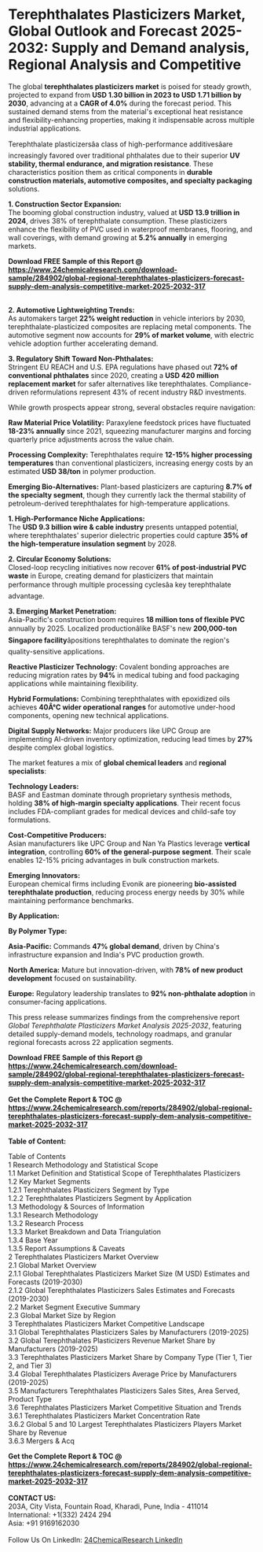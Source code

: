 <h1>Terephthalates Plasticizers Market, Global Outlook and Forecast 2025-2032: Supply and Demand analysis, Regional Analysis and Competitive</h1><p>The global <strong>terephthalates plasticizers market</strong> is poised for steady growth, projected to expand from <strong>USD 1.30 billion in 2023 to USD 1.71 billion by 2030</strong>, advancing at a <strong>CAGR of 4.0%</strong> during the forecast period. This sustained demand stems from the material's exceptional heat resistance and flexibility-enhancing properties, making it indispensable across multiple industrial applications.</p><p>Terephthalate plasticizersâa class of high-performance additivesâare increasingly favored over traditional phthalates due to their superior <strong>UV stability, thermal endurance, and migration resistance</strong>. These characteristics position them as critical components in <strong>durable construction materials, automotive composites, and specialty packaging</strong> solutions.</p><p><strong>1. Construction Sector Expansion:</strong><br>
The booming global construction industry, valued at <strong>USD 13.9 trillion in 2024</strong>, drives 38% of terephthalate consumption. These plasticizers enhance the flexibility of PVC used in waterproof membranes, flooring, and wall coverings, with demand growing at <strong>5.2% annually</strong> in emerging markets.</p><div><b>Download FREE Sample of this Report @ 
            <a href="https://www.24chemicalresearch.com/download-sample/284902/global-regional-terephthalates-plasticizers-forecast-supply-dem-analysis-competitive-market-2025-2032-317">
            https://www.24chemicalresearch.com/download-sample/284902/global-regional-terephthalates-plasticizers-forecast-supply-dem-analysis-competitive-market-2025-2032-317</a></b></div><br><p><strong>2. Automotive Lightweighting Trends:</strong><br>
As automakers target <strong>22% weight reduction</strong> in vehicle interiors by 2030, terephthalate-plasticized composites are replacing metal components. The automotive segment now accounts for <strong>29% of market volume</strong>, with electric vehicle adoption further accelerating demand.</p><p><strong>3. Regulatory Shift Toward Non-Phthalates:</strong><br>
Stringent EU REACH and U.S. EPA regulations have phased out <strong>72% of conventional phthalates</strong> since 2020, creating a <strong>USD 420 million replacement market</strong> for safer alternatives like terephthalates. Compliance-driven reformulations represent 43% of recent industry R&amp;D investments.</p><p>While growth prospects appear strong, several obstacles require navigation:</p><p><strong>Raw Material Price Volatility:</strong> Paraxylene feedstock prices have fluctuated <strong>18-23% annually</strong> since 2021, squeezing manufacturer margins and forcing quarterly price adjustments across the value chain.</p><p><strong>Processing Complexity:</strong> Terephthalates require <strong>12-15% higher processing temperatures</strong> than conventional plasticizers, increasing energy costs by an estimated <strong>USD 38/ton</strong> in polymer production.</p><p><strong>Emerging Bio-Alternatives:</strong> Plant-based plasticizers are capturing <strong>8.7% of the specialty segment</strong>, though they currently lack the thermal stability of petroleum-derived terephthalates for high-temperature applications.</p><p><strong>1. High-Performance Niche Applications:</strong><br>
The <strong>USD 9.3 billion wire &amp; cable industry</strong> presents untapped potential, where terephthalates' superior dielectric properties could capture <strong>35% of the high-temperature insulation segment</strong> by 2028.</p><p><strong>2. Circular Economy Solutions:</strong><br>
Closed-loop recycling initiatives now recover <strong>61% of post-industrial PVC waste</strong> in Europe, creating demand for plasticizers that maintain performance through multiple processing cyclesâa key terephthalate advantage.</p><p><strong>3. Emerging Market Penetration:</strong><br>
Asia-Pacific's construction boom requires <strong>18 million tons of flexible PVC</strong> annually by 2025. Localized productionâlike BASF's new <strong>200,000-ton Singapore facility</strong>âpositions terephthalates to dominate the region's quality-sensitive applications.</p><p><strong>Reactive Plasticizer Technology:</strong> Covalent bonding approaches are reducing migration rates by <strong>94%</strong> in medical tubing and food packaging applications while maintaining flexibility.</p><p><strong>Hybrid Formulations:</strong> Combining terephthalates with epoxidized oils achieves <strong>40Â°C wider operational ranges</strong> for automotive under-hood components, opening new technical applications.</p><p><strong>Digital Supply Networks:</strong> Major producers like UPC Group are implementing AI-driven inventory optimization, reducing lead times by <strong>27%</strong> despite complex global logistics.</p><p>The market features a mix of <strong>global chemical leaders</strong> and <strong>regional specialists</strong>:</p><p><strong>Technology Leaders:</strong><br>
BASF and Eastman dominate through proprietary synthesis methods, holding <strong>38% of high-margin specialty applications</strong>. Their recent focus includes FDA-compliant grades for medical devices and child-safe toy formulations.</p><p><strong>Cost-Competitive Producers:</strong><br>
Asian manufacturers like UPC Group and Nan Ya Plastics leverage <strong>vertical integration</strong>, controlling <strong>60% of the general-purpose segment</strong>. Their scale enables 12-15% pricing advantages in bulk construction markets.</p><p><strong>Emerging Innovators:</strong><br>
European chemical firms including Evonik are pioneering <strong>bio-assisted terephthalate production</strong>, reducing process energy needs by 30% while maintaining performance benchmarks.</p><p><strong>By Application:</strong></p><p><strong>By Polymer Type:</strong></p><p><strong>Asia-Pacific:</strong> Commands <strong>47% global demand</strong>, driven by China's infrastructure expansion and India's PVC production growth.</p><p><strong>North America:</strong> Mature but innovation-driven, with <strong>78% of new product development</strong> focused on sustainability.</p><p><strong>Europe:</strong> Regulatory leadership translates to <strong>92% non-phthalate adoption</strong> in consumer-facing applications.</p><p>This press release summarizes findings from the comprehensive report <em>Global Terephthalate Plasticizers Market Analysis 2025-2032</em>, featuring detailed supply-demand models, technology roadmaps, and granular regional forecasts across 22 application segments.</p><div><b>Download FREE Sample of this Report @ 
            <a href="https://www.24chemicalresearch.com/download-sample/284902/global-regional-terephthalates-plasticizers-forecast-supply-dem-analysis-competitive-market-2025-2032-317">
            https://www.24chemicalresearch.com/download-sample/284902/global-regional-terephthalates-plasticizers-forecast-supply-dem-analysis-competitive-market-2025-2032-317</a></b></div><br><div><b>Get the Complete Report & TOC @ 
            <a href="https://www.24chemicalresearch.com/reports/284902/global-regional-terephthalates-plasticizers-forecast-supply-dem-analysis-competitive-market-2025-2032-317">
            https://www.24chemicalresearch.com/reports/284902/global-regional-terephthalates-plasticizers-forecast-supply-dem-analysis-competitive-market-2025-2032-317</a></b></div><br>
            <b>Table of Content:</b><p>Table of Contents<br />
1 Research Methodology and Statistical Scope<br />
1.1 Market Definition and Statistical Scope of Terephthalates Plasticizers<br />
1.2 Key Market Segments<br />
1.2.1 Terephthalates Plasticizers Segment by Type<br />
1.2.2 Terephthalates Plasticizers Segment by Application<br />
1.3 Methodology & Sources of Information<br />
1.3.1 Research Methodology<br />
1.3.2 Research Process<br />
1.3.3 Market Breakdown and Data Triangulation<br />
1.3.4 Base Year<br />
1.3.5 Report Assumptions & Caveats<br />
2 Terephthalates Plasticizers Market Overview<br />
2.1 Global Market Overview<br />
2.1.1 Global Terephthalates Plasticizers Market Size (M USD) Estimates and Forecasts (2019-2030)<br />
2.1.2 Global Terephthalates Plasticizers Sales Estimates and Forecasts (2019-2030)<br />
2.2 Market Segment Executive Summary<br />
2.3 Global Market Size by Region<br />
3 Terephthalates Plasticizers Market Competitive Landscape<br />
3.1 Global Terephthalates Plasticizers Sales by Manufacturers (2019-2025)<br />
3.2 Global Terephthalates Plasticizers Revenue Market Share by Manufacturers (2019-2025)<br />
3.3 Terephthalates Plasticizers Market Share by Company Type (Tier 1, Tier 2, and Tier 3)<br />
3.4 Global Terephthalates Plasticizers Average Price by Manufacturers (2019-2025)<br />
3.5 Manufacturers Terephthalates Plasticizers Sales Sites, Area Served, Product Type<br />
3.6 Terephthalates Plasticizers Market Competitive Situation and Trends<br />
3.6.1 Terephthalates Plasticizers Market Concentration Rate<br />
3.6.2 Global 5 and 10 Largest Terephthalates Plasticizers Players Market Share by Revenue<br />
3.6.3 Mergers & Acq</p><div><b>Get the Complete Report & TOC @ 
            <a href="https://www.24chemicalresearch.com/reports/284902/global-regional-terephthalates-plasticizers-forecast-supply-dem-analysis-competitive-market-2025-2032-317">
            https://www.24chemicalresearch.com/reports/284902/global-regional-terephthalates-plasticizers-forecast-supply-dem-analysis-competitive-market-2025-2032-317</a></b></div><br><b>CONTACT US:</b><br>
            203A, City Vista, Fountain Road, Kharadi, Pune, India - 411014<br>
            International: +1(332) 2424 294<br>
            Asia: +91 9169162030 <br><br>
            Follow Us On LinkedIn: <a href="https://www.linkedin.com/company/24chemicalresearch/">24ChemicalResearch LinkedIn</a>